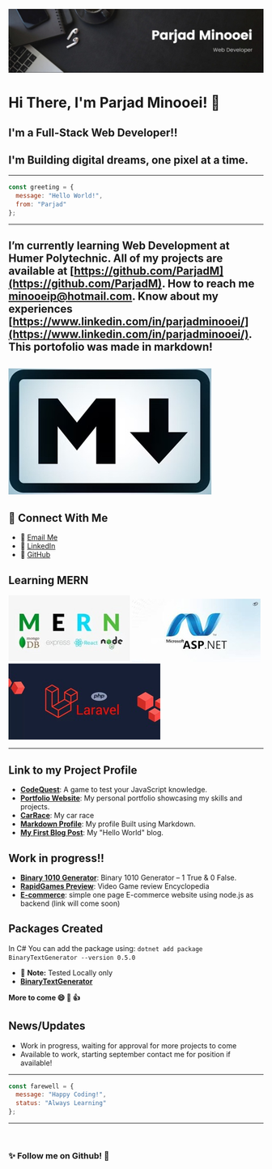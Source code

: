 ![Banner](./Banner.jpg)

# Hi There, I'm Parjad Minooei! 👋
## I'm a Full-Stack Web Developer!!
## I'm Building digital dreams, one pixel at a time.


---
```javascript
const greeting = {
  message: "Hello World!",
  from: "Parjad"
};
```
---

I’m currently learning **Web Development at Humer Polytechnic**.
All of my projects are available at [https://github.com/ParjadM](https://github.com/ParjadM).
How to reach me **minooeip@hotmail.com**.
Know about my experiences [https://www.linkedin.com/in/parjadminooei/](https://www.linkedin.com/in/parjadminooei/).
This portofolio was made in markdown!
---
![Leetcode](./markdown.jpg)
---

## 🔗 Connect With Me
* 📧 [Email Me](mailto:minooeip@hotmail.com)
* 💼 [LinkedIn](https://www.linkedin.com/in/parjadminooei/)
* 🐙 [GitHub](https://github.com/ParjadM)

## Learning MERN
![MERN FULL-STACK](./MERN.jpg)
![ASP.Net](./asp.jpg)
![Laravel](./Laravel.jpg)


---
## Link to my Project Profile
* **[CodeQuest](https://parjadm.github.io/CodeQuest/)**: A game to test your JavaScript knowledge.
* **[Portfolio Website](https://parjadm.github.io/Portfolio/)**: My personal portfolio showcasing my skills and projects.
* **[CarRace](https://parjadm.github.io/CSS-Animation/)**: My car race
* **[Markdown Profile](https://parjadm.github.io/markdown-portfolio/)**: My profile Built using Markdown.
* **[My First Blog Post](https://parjadm.github.io/blog-post/)**: My "Hello World" blog.


## Work in progress!!
* **[Binary 1010 Generator](http://binary1010generator.somee.com/)**: Binary 1010 Generator – 1 True & 0 False.
* **[RapidGames Preview](https://www.figma.com/proto/taxxCsthxBEdl2XScCNfkQ/RapidGames?node-id=0-1&t=AowqGof1qxJR8lcv-1)**: Video Game review Encyclopedia
* **[E-commerce]()**: simple one page E-commerce website using node.js as backend (link will come soon)

## Packages Created

In C# You can add the package using: ``dotnet add package BinaryTextGenerator --version 0.5.0``
* :memo: **Note:** Tested Locally only
* **[BinaryTextGenerator](https://www.nuget.org/packages/BinaryTextGenerator)**


**More to come 😄 🚀 👍**

## News/Updates
* Work in progress, waiting for approval for more projects to come
* Available to work, starting september contact me for position if available!

---
```javascript
const farewell = {
  message: "Happy Coding!",
  status: "Always Learning"
};
```
---

<img src="https://komarev.com/ghpvc/?username=ParjadM&style=flat-square&color=blue" alt=""/>

### ✨ Follow me on Github! 👋



